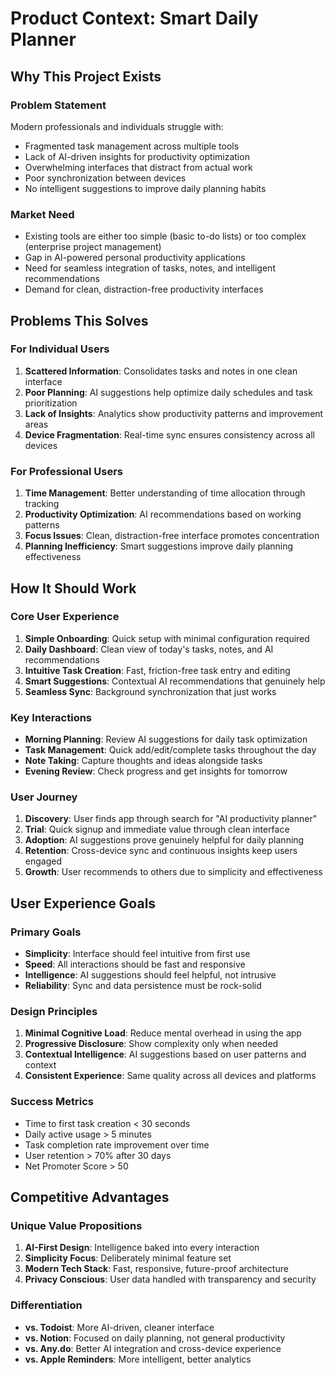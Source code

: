# Product Context: Smart Daily Planner

## Why This Project Exists

### Problem Statement

Modern professionals and individuals struggle with:

- Fragmented task management across multiple tools
- Lack of AI-driven insights for productivity optimization
- Overwhelming interfaces that distract from actual work
- Poor synchronization between devices
- No intelligent suggestions to improve daily planning habits

### Market Need

- Existing tools are either too simple (basic to-do lists) or too complex (enterprise project management)
- Gap in AI-powered personal productivity applications
- Need for seamless integration of tasks, notes, and intelligent recommendations
- Demand for clean, distraction-free productivity interfaces

## Problems This Solves

### For Individual Users

1. **Scattered Information**: Consolidates tasks and notes in one clean interface
2. **Poor Planning**: AI suggestions help optimize daily schedules and task prioritization
3. **Lack of Insights**: Analytics show productivity patterns and improvement areas
4. **Device Fragmentation**: Real-time sync ensures consistency across all devices

### For Professional Users

1. **Time Management**: Better understanding of time allocation through tracking
2. **Productivity Optimization**: AI recommendations based on working patterns
3. **Focus Issues**: Clean, distraction-free interface promotes concentration
4. **Planning Inefficiency**: Smart suggestions improve daily planning effectiveness

## How It Should Work

### Core User Experience

1. **Simple Onboarding**: Quick setup with minimal configuration required
2. **Daily Dashboard**: Clean view of today's tasks, notes, and AI recommendations
3. **Intuitive Task Creation**: Fast, friction-free task entry and editing
4. **Smart Suggestions**: Contextual AI recommendations that genuinely help
5. **Seamless Sync**: Background synchronization that just works

### Key Interactions

- **Morning Planning**: Review AI suggestions for daily task optimization
- **Task Management**: Quick add/edit/complete tasks throughout the day
- **Note Taking**: Capture thoughts and ideas alongside tasks
- **Evening Review**: Check progress and get insights for tomorrow

### User Journey

1. **Discovery**: User finds app through search for "AI productivity planner"
2. **Trial**: Quick signup and immediate value through clean interface
3. **Adoption**: AI suggestions prove genuinely helpful for daily planning
4. **Retention**: Cross-device sync and continuous insights keep users engaged
5. **Growth**: User recommends to others due to simplicity and effectiveness

## User Experience Goals

### Primary Goals

- **Simplicity**: Interface should feel intuitive from first use
- **Speed**: All interactions should be fast and responsive
- **Intelligence**: AI suggestions should feel helpful, not intrusive
- **Reliability**: Sync and data persistence must be rock-solid

### Design Principles

1. **Minimal Cognitive Load**: Reduce mental overhead in using the app
2. **Progressive Disclosure**: Show complexity only when needed
3. **Contextual Intelligence**: AI suggestions based on user patterns and context
4. **Consistent Experience**: Same quality across all devices and platforms

### Success Metrics

- Time to first task creation < 30 seconds
- Daily active usage > 5 minutes
- Task completion rate improvement over time
- User retention > 70% after 30 days
- Net Promoter Score > 50

## Competitive Advantages

### Unique Value Propositions

1. **AI-First Design**: Intelligence baked into every interaction
2. **Simplicity Focus**: Deliberately minimal feature set
3. **Modern Tech Stack**: Fast, responsive, future-proof architecture
4. **Privacy Conscious**: User data handled with transparency and security

### Differentiation

- **vs. Todoist**: More AI-driven, cleaner interface
- **vs. Notion**: Focused on daily planning, not general productivity
- **vs. Any.do**: Better AI integration and cross-device experience
- **vs. Apple Reminders**: More intelligent, better analytics

